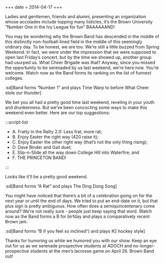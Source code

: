 +++
date = 2014-04-17
+++

Ladies and gentlemen, friends and alumni, presenting an organization whose accolades include topping many listicles, it’s the Brown University “Number One in the Ivy League for fun” BAAAAAAND!

You may be wondering why the Brown Band has descended in the middle of this distinctly non-football-lined field in the middle of this seemingly ordinary day. To be honest, we are too. We’re still a little buzzed from Spring Weekend. In fact, we were under the impression that we were supposed to open last Friday’s concert, but by the time we showed up, another group had usurped us. What Cheer Brigade was that? Anyway, since you missed the opportunity to be serenaded by us last weekend, we’re here now. You’re welcome. Watch now as the Band forms its ranking on the list of funnest colleges.

:sd[Band forms “Number 1” and plays Time Warp to before What Cheer stole our thunder]

We bet you all had a pretty good time last weekend, reveling in your youth and drunkenness. But we’ve been concocting some ways to make this weekend even better. Here are our top suggestions:

:::script-list

- A. Fratty in the Ratty 2.0: Less frat, more rat;
- B. Enjoy Easter the right way (420 raise it);
- C. Enjoy Easter the other right way (that’s not the only thing rising);
- D. Dave Binder and Gail duet;
- E. Slip-n-Slide all the way down College Hill into Waterfire; and
- F. THE PRINCETON BAND!

:::

Looks like it’ll be a pretty good weekend.

:sd[Band forms “A Rat” and plays The Ding Dong Song]

You might have noticed that there’s a bit of a celebration going on for the next year or until the end of days. We tried to put an end-date on it, but that plus sign is pretty ambiguous. How often does a semiquincentenary come around? We’re not really sure - people just keep saying that word. Watch now as the Band forms a B for birfday and plays a comparatively recent Brown jam.

:sd[Band forms “B if you feel so inclined”) and plays #2 hockey style]

Thanks for humoring us while we humored you with our show. Keep an eye out for us as we serenade prospective students at ADOCH and no-longer-prospective students at the men’s lacrosse game on April 26. Brown Band out!
